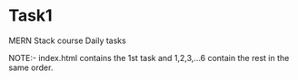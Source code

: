 # Task1
MERN Stack course Daily tasks

NOTE:-
index.html contains the 1st task and 1,2,3,...6 contain the rest in the same order.

